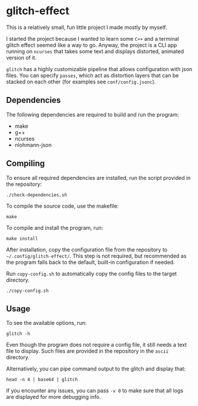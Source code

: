 # glitch-effect
This is a relatively small, fun little project I made mostly by myself.

I started the project because I wanted to learn some `C++` and a terminal
glitch effect seemed like a way to go.
Anyway, the project is a CLI app running on `ncurses` that takes some text
and displays distorted, animated version of it.

`glitch` has a highly customizable pipeline that allows configuration with
json files. You can specify `passes`, which act as distortion layers that
can be stacked on each other (for examples see `conf/config.jsonc`).


## Dependencies
The following dependencies are required to build and run the program:

* make
* g++
* ncurses
* nlohmann-json


## Compiling
To ensure all required dependencies are installed, run the script provided in the repository:
```
./check-dependencies.sh
```

To compile the source code, use the makefile:
```
make
```

To compile and install the program, run:
```
make install
```

After installation, copy the configuration file from the repository to `~/.config/glitch-effect/`.
This step is not required, but recommended as the program falls back to the default, built-in configuration if needed.

Run `copy-config.sh` to automatically copy the config files to the target directory.
```
./copy-config.sh
```


## Usage
To see the available options, run:
```
glitch -h
```

Even though the program does not require a config file, it still needs a text file to display.
Such files are provided in the repository in the `ascii` directory.

Alternatively, you can pipe command output to the glitch and display that:
```
head -n 4 | base64 | glitch
```

If you encounter any issues, you can pass `-v 0` to make sure that all logs are displayed for more debugging info.
